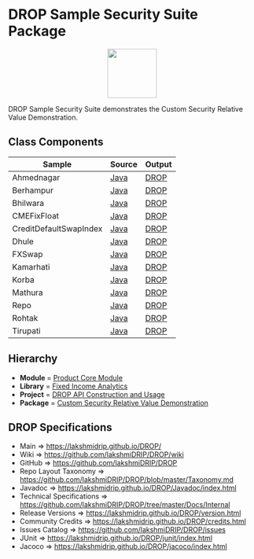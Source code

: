 # DROP Sample Security Suite Package

<p align="center"><img src="https://github.com/lakshmiDRIP/DROP/blob/master/DRIP_Logo.gif?raw=true" width="100"></p>

DROP Sample Security Suite demonstrates the Custom Security Relative Value Demonstration.


## Class Components

 |     Sample     | Source | Output |
 |----------------|--------|--------|
 | Ahmednagar | [Java](https://github.com/lakshmiDRIP/DROP/tree/master/src/main/java/org/drip/sample/securitysuite/Ahmednagar.java) | [DROP](https://github.com/lakshmiDRIP/DROP/blob/master/drop/org/drip/sample/securitysuite/Ahmednagar.drop) |
 | Berhampur | [Java](https://github.com/lakshmiDRIP/DROP/tree/master/src/main/java/org/drip/sample/securitysuite/Berhampur.java) | [DROP](https://github.com/lakshmiDRIP/DROP/blob/master/drop/org/drip/sample/securitysuite/Berhampur.drop) |
 | Bhilwara | [Java](https://github.com/lakshmiDRIP/DROP/tree/master/src/main/java/org/drip/sample/securitysuite/Bhilwara.java) | [DROP](https://github.com/lakshmiDRIP/DROP/blob/master/drop/org/drip/sample/securitysuite/Bhilwara.drop) |
 | CMEFixFloat | [Java](https://github.com/lakshmiDRIP/DROP/tree/master/src/main/java/org/drip/sample/securitysuite/CMEFixFloat.java) | [DROP](https://github.com/lakshmiDRIP/DROP/blob/master/drop/org/drip/sample/securitysuite/CMEFixFloat.drop) |
 | CreditDefaultSwapIndex | [Java](https://github.com/lakshmiDRIP/DROP/tree/master/src/main/java/org/drip/sample/securitysuite/CreditDefaultSwapIndex.java) | [DROP](https://github.com/lakshmiDRIP/DROP/blob/master/drop/org/drip/sample/securitysuite/CreditDefaultSwapIndex.drop) |
 | Dhule | [Java](https://github.com/lakshmiDRIP/DROP/tree/master/src/main/java/org/drip/sample/securitysuite/Dhule.java) | [DROP](https://github.com/lakshmiDRIP/DROP/blob/master/drop/org/drip/sample/securitysuite/Dhule.drop) |
 | FXSwap | [Java](https://github.com/lakshmiDRIP/DROP/tree/master/src/main/java/org/drip/sample/securitysuite/FXSwap.java) | [DROP](https://github.com/lakshmiDRIP/DROP/blob/master/drop/org/drip/sample/securitysuite/FXSwap.drop) |
 | Kamarhati | [Java](https://github.com/lakshmiDRIP/DROP/tree/master/src/main/java/org/drip/sample/securitysuite/Kamarhati.java) | [DROP](https://github.com/lakshmiDRIP/DROP/blob/master/drop/org/drip/sample/securitysuite/Kamarhati.drop) |
 | Korba | [Java](https://github.com/lakshmiDRIP/DROP/tree/master/src/main/java/org/drip/sample/securitysuite/Korba.java) | [DROP](https://github.com/lakshmiDRIP/DROP/blob/master/drop/org/drip/sample/securitysuite/Korba.drop) |
 | Mathura | [Java](https://github.com/lakshmiDRIP/DROP/tree/master/src/main/java/org/drip/sample/securitysuite/Mathura.java) | [DROP](https://github.com/lakshmiDRIP/DROP/blob/master/drop/org/drip/sample/securitysuite/Mathura.drop) |
 | Repo | [Java](https://github.com/lakshmiDRIP/DROP/tree/master/src/main/java/org/drip/sample/securitysuite/Repo.java) | [DROP](https://github.com/lakshmiDRIP/DROP/blob/master/drop/org/drip/sample/securitysuite/Repo.drop) |
 | Rohtak | [Java](https://github.com/lakshmiDRIP/DROP/tree/master/src/main/java/org/drip/sample/securitysuite/Rohtak.java) | [DROP](https://github.com/lakshmiDRIP/DROP/blob/master/drop/org/drip/sample/securitysuite/Rohtak.drop) |
 | Tirupati | [Java](https://github.com/lakshmiDRIP/DROP/tree/master/src/main/java/org/drip/sample/securitysuite/Tirupati.java) | [DROP](https://github.com/lakshmiDRIP/DROP/blob/master/drop/org/drip/sample/securitysuite/Tirupati.drop) |


## Hierarchy

 <ul>
	<li><b>Module </b> = <a href = "https://github.com/lakshmiDRIP/DROP/tree/master/ProductCore.md">Product Core Module</a></li>
	<li><b>Library</b> = <a href = "https://github.com/lakshmiDRIP/DROP/tree/master/FixedIncomeAnalyticsLibrary.md">Fixed Income Analytics</a></li>
	<li><b>Project</b> = <a href = "https://github.com/lakshmiDRIP/DROP/tree/master/src/main/java/org/drip/sample/README.md">DROP API Construction and Usage</a></li>
	<li><b>Package</b> = <a href = "https://github.com/lakshmiDRIP/DROP/tree/master/src/main/java/org/drip/sample/securitysuite/README.md">Custom Security Relative Value Demonstration</a></li>
 </ul>


## DROP Specifications

 * Main                     => https://lakshmidrip.github.io/DROP/
 * Wiki                     => https://github.com/lakshmiDRIP/DROP/wiki
 * GitHub                   => https://github.com/lakshmiDRIP/DROP
 * Repo Layout Taxonomy     => https://github.com/lakshmiDRIP/DROP/blob/master/Taxonomy.md
 * Javadoc                  => https://lakshmidrip.github.io/DROP/Javadoc/index.html
 * Technical Specifications => https://github.com/lakshmiDRIP/DROP/tree/master/Docs/Internal
 * Release Versions         => https://lakshmidrip.github.io/DROP/version.html
 * Community Credits        => https://lakshmidrip.github.io/DROP/credits.html
 * Issues Catalog           => https://github.com/lakshmiDRIP/DROP/issues
 * JUnit                    => https://lakshmidrip.github.io/DROP/junit/index.html
 * Jacoco                   => https://lakshmidrip.github.io/DROP/jacoco/index.html
